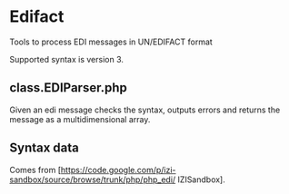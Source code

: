 Edifact
=======

Tools to process EDI messages in UN/EDIFACT format

Supported syntax is version 3.

class.EDIParser.php
------------------

Given an edi message checks the syntax, outputs errors and returns the message as a multidimensional array.

Syntax data
----------
Comes from [https://code.google.com/p/izi-sandbox/source/browse/trunk/php/php_edi/ IZISandbox].
